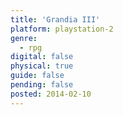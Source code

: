 ```yaml
---
title: 'Grandia III'
platform: playstation-2
genre:
  - rpg
digital: false
physical: true
guide: false
pending: false
posted: 2014-02-10
---
```

